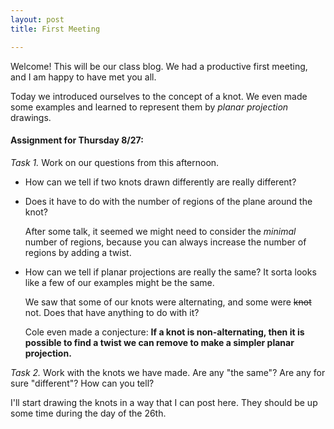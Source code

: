 ```yaml
---
layout: post
title: First Meeting

---
```


Welcome! This will be our class blog. We had a productive first meeting, and I am happy to have met you all.

Today we introduced ourselves to the concept of a knot. We even made some examples and learned to represent them by _planar projection_ drawings.

#### Assignment for Thursday 8/27:
*Task 1.* Work on our questions from this afternoon.

  - How can we tell if two knots drawn differently are really different?
  - Does it have to do with the number of regions of the plane around the knot?

    After some talk, it seemed we might need to consider the _minimal_ number of regions, because you can always increase the number of regions by adding a twist.

  - How can we tell if planar projections are really the same? It sorta looks like a few of our examples might be the same.

    We saw that some of our knots were alternating, and some were <strike>knot</strike> not. Does that have anything to do with it?

    Cole even made a conjecture: <strong>If a knot is non-alternating, then it is possible to find a twist we can remove to make a simpler planar projection.</strong>

*Task 2.* Work with the knots we have made. Are any "the same"? Are any for sure "different"? How can you tell?


I'll start drawing the knots in a way that I can post here. They should be up some time during the day of the 26th.

